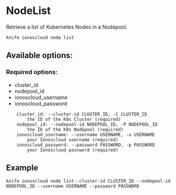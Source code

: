 # NodeList

Retrieve a list of Kubernetes Nodes in a Nodepool.

```text
knife ionoscloud node list
```

## Available options:

### Required options:

* cluster_id
* nodepool_id
* ionoscloud_username
* ionoscloud_password

```text
    cluster_id: --cluster-id CLUSTER_ID, -C CLUSTER_ID
        the ID of the K8s Cluster (required)
    nodepool_id: --nodepool-id NODEPOOL_ID, -P NODEPOOL_ID
        the ID of the K8s Nodepool (required)
    ionoscloud_username: --username USERNAME, -u USERNAME
        your Ionoscloud username (required)
    ionoscloud_password: --password PASSWORD, -p PASSWORD
        your Ionoscloud password (required)
```

## Example

```text
knife ionoscloud node list--cluster-id CLUSTER_ID --nodepool-id NODEPOOL_ID --username USERNAME --password PASSWORD
```
